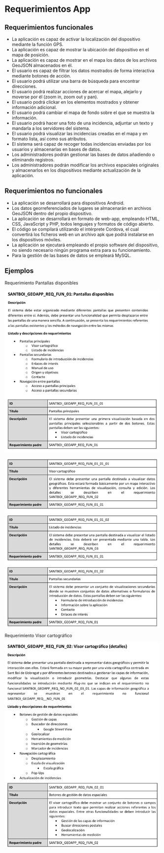 # Requerimientos App

## Requerimientos funcionales

* La aplicación es capaz de activar la localización del dispositivo mediante la función GPS.
* La aplicación es capaz de mostrar la ubicación del dispositivo en el mapa de posición.
* La aplicación es capaz de mostrar en el mapa los datos de los archivos GeoJSON almacenados en él.
* El usuario es capaz de filtrar los datos mostrados de forma interactiva mediante botones de acción.
* El usuario podrá utilizar una barra de búsqueda para encontrar direcciones.
* El usuario podrá realizar acciones de acercar el mapa, alejarlo y moverse por él (zoom in, zoom out y pan).
* El usuario podrá clickar en los elementos mostrados y obtener información adicional.
* El usuario podrá cambiar el mapa de fondo sobre el que se muestra la información.
* El usuario podrá hacer una foto de una incidencia, adjuntar un texto y mandarla a los servidores del sistema.
* El usuario podrá visualizar las incidencias creadas en el mapa y en formato lista, así como sus atributos.
* El sistema será capaz de recoger todas incidencias enviadas por los usuarios y almacenarlas en bases de datos.
* Los administradores podrán gestionar las bases de datos añadiendo o eliminando registros.
* Los administradores podrán modificar los archivos espaciales originales y almacenarlos en los dispositivos mediante actualización de la aplicación.

## Requerimientos no funcionales

* La aplicación se desarrollará para dispositivos Android.
* Los datos georreferenciados de lugares se almacenarán en archivos GeoJSON dentro del propio dispositivo.
* La aplicación se desarrollará en formato de web-app, empleando HTML, CSS, JavaScript y PHP, todos lenguajes y formatos de código abierto.
* El código se compilará utilizando el intérprete Cordova, el cual convertirá los ficheros web en un archivo apk que podrá instalarse en los dispositivos móviles.
* La aplicación se ejecutará empleando el propio software del dispositivo, no siendo necesario ningún programa extra para su funcionamiento.
* Para la gestión de las bases de datos se empleará MySQL.

## Ejemplos

Requerimiento Pantallas disponibles

![Pantallas disponibles](./img/pantallas-disponibles.png)

![Pantallas disponibles 1](./img/pantallas-disponibles-1.png)

Requerimiento Visor cartográfico

![Visor cartográfico](./img/visor-cartografico.png)